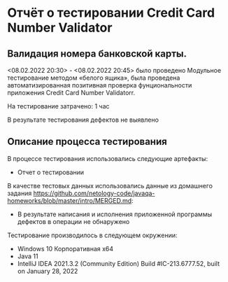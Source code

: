# Отчёт о тестировании Credit Card Number Validator

## Валидация номера банковской карты.

<08.02.2022 20:30> - <08.02.2022 20:45> было проведено Модульное тестирование методом «белого ящика», была проведена автоматизированная позитивная проверка фунциональности приложения Credit Card Number Validatorr.

На тестирование затрачено: 1 час

В результате тестирования дефектов не выявлено

## Описание процесса тестирования

В процессе тестирования использовались следующие артефакты:
* Отчет о тестировании

В качестве тестовых данных использовались данные из домашнего задания https://github.com/netology-code/javaqa-homeworks/blob/master/intro/MERGED.md:
* В результате написания и исполнения приложенной программы дефектов в операции не обнаружено


Тестирование производилось в следующем окружении:
* Windows 10 Корпоративная х64
* Java 11
* IntelliJ IDEA 2021.3.2 (Community Edition) Build #IC-213.6777.52, built on January 28, 2022
